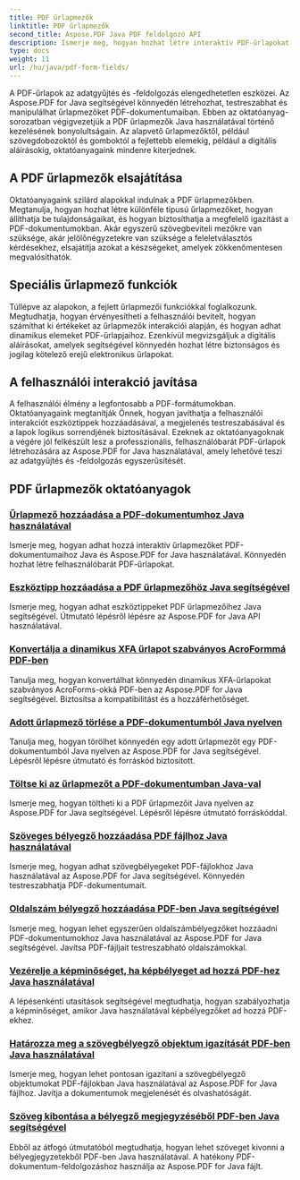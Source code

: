 ```yaml
---
title: PDF űrlapmezők
linktitle: PDF űrlapmezők
second_title: Aspose.PDF Java PDF feldolgozó API
description: Ismerje meg, hogyan hozhat létre interaktív PDF-űrlapokat az Aspose.PDF for Java segítségével. Átfogó oktatóanyagok az űrlapmezők hatékony kezeléséhez.
type: docs
weight: 11
url: /hu/java/pdf-form-fields/
---
```


A PDF-űrlapok az adatgyűjtés és -feldolgozás elengedhetetlen eszközei. Az Aspose.PDF for Java segítségével könnyedén létrehozhat, testreszabhat és manipulálhat űrlapmezőket PDF-dokumentumaiban. Ebben az oktatóanyag-sorozatban végigvezetjük a PDF űrlapmezők Java használatával történő kezelésének bonyolultságain. Az alapvető űrlapmezőktől, például szövegdobozoktól és gomboktól a fejlettebb elemekig, például a digitális aláírásokig, oktatóanyagaink mindenre kiterjednek.

## A PDF űrlapmezők elsajátítása

Oktatóanyagaink szilárd alapokkal indulnak a PDF űrlapmezőkben. Megtanulja, hogyan hozhat létre különféle típusú űrlapmezőket, hogyan állíthatja be tulajdonságaikat, és hogyan biztosíthatja a megfelelő igazítást a PDF-dokumentumokban. Akár egyszerű szövegbeviteli mezőkre van szüksége, akár jelölőnégyzetekre van szüksége a feleletválasztós kérdésekhez, elsajátítja azokat a készségeket, amelyek zökkenőmentesen megvalósíthatók.

## Speciális űrlapmező funkciók

Túllépve az alapokon, a fejlett űrlapmezői funkciókkal foglalkozunk. Megtudhatja, hogyan érvényesítheti a felhasználói bevitelt, hogyan számíthat ki értékeket az űrlapmezők interakciói alapján, és hogyan adhat dinamikus elemeket PDF-űrlapjaihoz. Ezenkívül megvizsgáljuk a digitális aláírásokat, amelyek segítségével könnyedén hozhat létre biztonságos és jogilag kötelező erejű elektronikus űrlapokat.

## A felhasználói interakció javítása

A felhasználói élmény a legfontosabb a PDF-formátumokban. Oktatóanyagaink megtanítják Önnek, hogyan javíthatja a felhasználói interakciót eszköztippek hozzáadásával, a megjelenés testreszabásával és a lapok logikus sorrendjének biztosításával. Ezeknek az oktatóanyagoknak a végére jól felkészült lesz a professzionális, felhasználóbarát PDF-űrlapok létrehozására az Aspose.PDF for Java használatával, amely lehetővé teszi az adatgyűjtés és -feldolgozás egyszerűsítését.

## PDF űrlapmezők oktatóanyagok
### [Űrlapmező hozzáadása a PDF-dokumentumhoz Java használatával](./add-form-field-in-pdf-document-using-java/)
Ismerje meg, hogyan adhat hozzá interaktív űrlapmezőket PDF-dokumentumaihoz Java és Aspose.PDF for Java használatával. Könnyedén hozhat létre felhasználóbarát PDF-űrlapokat.
### [Eszköztipp hozzáadása a PDF űrlapmezőhöz Java segítségével](./add-tooltip-to-pdf-form-field-with-java/)
Ismerje meg, hogyan adhat eszköztippeket PDF űrlapmezőihez Java segítségével. Útmutató lépésről lépésre az Aspose.PDF for Java API használatával.
### [Konvertálja a dinamikus XFA űrlapot szabványos AcroFormmá PDF-ben](./convert-dynamic-xfa-form-to-standard-acroform-in-pdf/)
Tanulja meg, hogyan konvertálhat könnyedén dinamikus XFA-űrlapokat szabványos AcroForms-okká PDF-ben az Aspose.PDF for Java segítségével. Biztosítsa a kompatibilitást és a hozzáférhetőséget.
### [Adott űrlapmező törlése a PDF-dokumentumból Java nyelven](./delete-particular-form-field-from-pdf-document-in-java/)
Tanulja meg, hogyan törölhet könnyedén egy adott űrlapmezőt egy PDF-dokumentumból Java nyelven az Aspose.PDF for Java segítségével. Lépésről lépésre útmutató és forráskód biztosított.
### [Töltse ki az űrlapmezőt a PDF-dokumentumban Java-val](./fill-form-field-in-pdf-document-with-java/)
Ismerje meg, hogyan töltheti ki a PDF űrlapmezőit Java nyelven az Aspose.PDF for Java segítségével. Lépésről lépésre útmutató forráskóddal.
### [Szöveges bélyegző hozzáadása PDF fájlhoz Java használatával](./adding-text-stamp-in-pdf-file-using-java/)
Ismerje meg, hogyan adhat szövegbélyegeket PDF-fájlokhoz Java használatával az Aspose.PDF for Java segítségével. Könnyedén testreszabhatja PDF-dokumentumait.
### [Oldalszám bélyegző hozzáadása PDF-ben Java segítségével](./add-page-number-stamp-in-pdf-using-java/)
Ismerje meg, hogyan lehet egyszerűen oldalszámbélyegzőket hozzáadni PDF-dokumentumokhoz Java használatával az Aspose.PDF for Java segítségével. Javítsa PDF-fájljait testreszabható oldalszámokkal.
### [Vezérelje a képminőséget, ha képbélyeget ad hozzá PDF-hez Java használatával](./control-image-quality-when-adding-image-stamp-in-pdf-using-java/)
A lépésenkénti utasítások segítségével megtudhatja, hogyan szabályozhatja a képminőséget, amikor Java használatával képbélyegzőket ad hozzá PDF-ekhez.
### [Határozza meg a szövegbélyegző objektum igazítását PDF-ben Java használatával](./define-alignment-for-text-stamp-object-in-pdf-using-java/)
Ismerje meg, hogyan lehet pontosan igazítani a szövegbélyegző objektumokat PDF-fájlokban Java használatával az Aspose.PDF for Java fájlhoz. Javítja a dokumentumok megjelenését és olvashatóságát.
### [Szöveg kibontása a bélyegző megjegyzéséből PDF-ben Java segítségével](./extract-text-from-stamp-annotation-in-pdf-using-java/)
Ebből az átfogó útmutatóból megtudhatja, hogyan lehet szöveget kivonni a bélyegjegyzetekből PDF-ben Java használatával. A hatékony PDF-dokumentum-feldolgozáshoz használja az Aspose.PDF for Java fájlt.